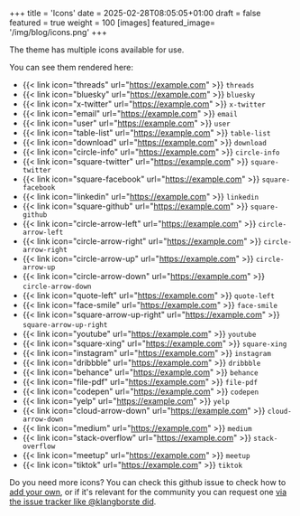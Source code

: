 +++
title = 'Icons'
date = 2025-02-28T08:05:05+01:00
draft = false
featured = true
weight = 100
[images]
  featured_image= '/img/blog/icons.png'
+++

The theme has multiple icons available for use.

You can see them rendered here:

- {{< link icon="threads" url="https://example.com" >}} `threads` 
- {{< link icon="bluesky" url="https://example.com" >}} `bluesky`
- {{< link icon="x-twitter" url="https://example.com" >}} `x-twitter`
- {{< link icon="email" url="https://example.com" >}} `email`
- {{< link icon="user" url="https://example.com" >}} `user`
- {{< link icon="table-list" url="https://example.com" >}} `table-list`
- {{< link icon="download" url="https://example.com" >}} `download`
- {{< link icon="circle-info" url="https://example.com" >}} `circle-info`
- {{< link icon="square-twitter" url="https://example.com" >}} `square-twitter`
- {{< link icon="square-facebook" url="https://example.com" >}} `square-facebook`
- {{< link icon="linkedin" url="https://example.com" >}} `linkedin`
- {{< link icon="square-github" url="https://example.com" >}} `square-github`
- {{< link icon="circle-arrow-left" url="https://example.com" >}} `circle-arrow-left`
- {{< link icon="circle-arrow-right" url="https://example.com" >}} `circle-arrow-right`
- {{< link icon="circle-arrow-up" url="https://example.com" >}} `circle-arrow-up`
- {{< link icon="circle-arrow-down" url="https://example.com" >}} `circle-arrow-down`
- {{< link icon="quote-left" url="https://example.com" >}} `quote-left`
- {{< link icon="face-smile" url="https://example.com" >}} `face-smile`
- {{< link icon="square-arrow-up-right" url="https://example.com" >}} `square-arrow-up-right`
- {{< link icon="youtube" url="https://example.com" >}} `youtube`
- {{< link icon="square-xing" url="https://example.com" >}} `square-xing`
- {{< link icon="instagram" url="https://example.com" >}} `instagram`
- {{< link icon="dribbble" url="https://example.com" >}} `dribbble`
- {{< link icon="behance" url="https://example.com" >}} `behance`
- {{< link icon="file-pdf" url="https://example.com" >}} `file-pdf`
- {{< link icon="codepen" url="https://example.com" >}} `codepen`
- {{< link icon="yelp" url="https://example.com" >}} `yelp`
- {{< link icon="cloud-arrow-down" url="https://example.com" >}} `cloud-arrow-down`
- {{< link icon="medium" url="https://example.com" >}} `medium`
- {{< link icon="stack-overflow" url="https://example.com" >}} `stack-overflow`
- {{< link icon="meetup" url="https://example.com" >}} `meetup`
- {{< link icon="tiktok" url="https://example.com" >}} `tiktok`

Do you need more icons?
You can check this github issue to check how to [add your own](https://github.com/zetxek/adritian-free-hugo-theme/pull/169), or if it's relevant for the community you can request one [via the issue tracker like @klangborste did](https://github.com/zetxek/adritian-free-hugo-theme/issues/168).